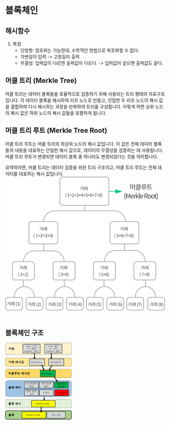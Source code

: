 # 블록체인
## 해시함수
1. 특징
    - 단방향: 암호화는 가능한데, 수학적인 방법으로 복호화할 수 없다.
    - 가변길이 입력 -> 고정길이 출력
    - 무결성: 입력값이 다르면 출력값이 다르다. -> 입력값이 같으면 출력값도 같다.
## 머클 트리 (Merkle Tree)
머클 트리는 데이터 블록들을 효율적으로 검증하기 위해 사용되는 트리 형태의 자료구조입니다. 각 데이터 블록을 해시하여 리프 노드로 만들고, 인접한 두 리프 노드의 해시 값을 결합하여 다시 해시하는 과정을 반복하여 트리를 구성합니다. 이렇게 하면 상위 노드의 해시 값은 하위 노드의 해시 값들을 포함하게 됩니다.

## 머클 트리 루트 (Merkle Tree Root)
머클 트리 루트는 머클 트리의 최상위 노드의 해시 값입니다. 이 값은 전체 데이터 블록들의 내용을 대표하는 단일한 해시 값으로, 데이터의 무결성을 검증하는 데 사용됩니다. 머클 트리 루트가 변경되면 데이터 블록 중 하나라도 변경되었다는 것을 의미합니다.

요약하자면, 머클 트리는 데이터 검증을 위한 트리 구조이고, 머클 트리 루트는 전체 데이터를 대표하는 해시 값입니다.
![머클트리](merkle_tree.png)

## 블록체인 구조
![블록체인 구조](block_chain_header_body.png)

